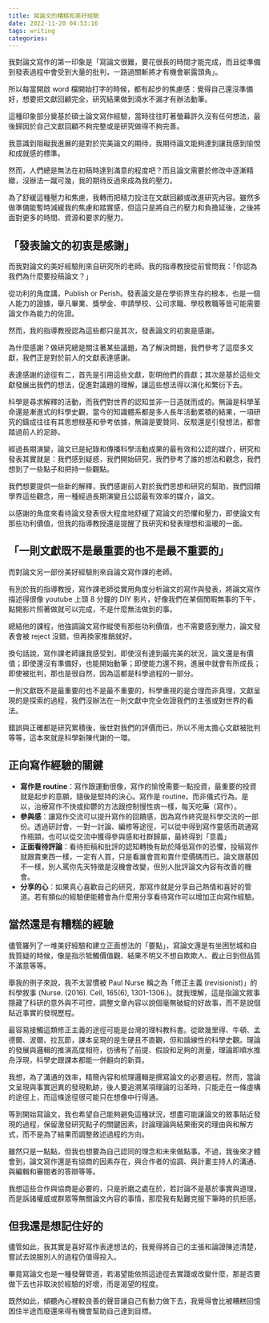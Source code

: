 ```yaml
---
title: 寫論文的糟糕和美好經驗
date: 2022-11-20 04:53:16
tags: writing
categories:
---
```


我對論文寫作的第一印象是「寫論文很難，要花很長的時間才能完成，而且從準備到發表過程中會受到大量的批判，一路過關斬將才有機會嶄露頭角」。

所以每當開啟 word 檔開始打字的時候，都有起步的焦慮感：覺得自己還沒準備好，想要把文獻回顧完全，研究結果做到滴水不漏才有辦法動筆。

這種印象部分奠基於碩士論文寫作經驗，當時往往盯著螢幕許久沒有任何想法，最後歸因於自己文獻回顧不夠完整或是研究做得不夠完善。

我意識到阻礙我進展的是對於完美論文的期待，我期待論文能夠達到讓我感到愉悅和成就感的標準。

然而，人們總是無法在初稿時達到滿意的程度吧？而且論文需要於修改中逐漸精緻，沒辦法一蹴可幾，我的期待反過來成為我的壓力。

為了舒緩這種壓力和焦慮，我轉而把精力投注在文獻回顧或改進研究內容。雖然多做準備能暫時減緩我的焦慮和踏實感，但這只是將自己的壓力和負擔延後，之後將面對更多的時間、資源和要求的壓力。

<!--more-->

## 「發表論文的初衷是感謝」
而我對論文的美好經驗則來自研究所的老師。我的指導教授從前曾問我：「你認為我們為什麼要投稿論文？」

從功利的角度講，Publish or Perish。發表論文是在學術界生存的根本，也是一個人能力的證據，舉凡畢業、獎學金、申請學校、公司求職、學校教職等皆可能需要論文作為能力的佐證。

然而，我的指導教授認為這些都只是其次，發表論文的初衷是感謝。

為什麼感謝？做研究總是關注著某些議題，為了解決問題，我們參考了這麼多文獻，我們正是對於前人的文獻表達感謝。

表達感謝的途徑有二，首先是引用這些文獻，彰明他們的貢獻；其次是基於這些文獻發展出我們的想法，促進對議題的理解，讓這些想法得以演化和繁衍下去。

科學是尋求解釋的活動，而我們對世界的認知並非一日造就而成的。無論是科學革命還是漸進式的科學史觀，當今的知識體系都是多人長年活動累積的結果，一項研究的鑄成往往有其思想根基和參考依據，無論是要贊同、反駁還是引發想法，都會踏過前人的足跡。

經過長期演變，論文已是紀錄和傳播科學活動成果的最有效和公認的媒介，研究和發表其實就是：我們感到疑惑，我們開始研究，我們參考了誰的想法和觀念，我們想到了一些點子和把持一些觀點。

我們想要提供一些新的解釋，我們感謝前人對於我們思想和研究的幫助，我們回饋學界這些觀念，用一種經過長期演變且公認最有效率的媒介，論文。

以感謝的角度來看待論文發表很大程度地舒緩了寫論文的恐懼和壓力，即使論文有那些功利價值，但我的指導教授還是提醒了我研究和發表理想和溫暖的一面。

## 「一則文獻既不是最重要的也不是最不重要的」
而對論文另一部份美好經驗則來自論文寫作課的老師。

有別於我的指導教授，寫作課老師從實用角度分析論文的寫作與發表，將論文寫作描述得很像 youtube 上頭 8 分鐘的 DIY 影片，好像我們在某個閒暇無事的下午，點開影片照著做就可以完成，不是什麼無法做到的事。

總結他的課程，他強調論文寫作縱使有那些功利價值，也不需要感到壓力，論文發表會被 reject 沒錯，但再換家推銷就好。

換句話說，寫作課老師讓我感受到，即使沒有達到最完美的狀況，論文還是有價值；即使還沒有準備好，也能開始動筆；即使能力還不夠，進展中就會有所成長；即使被批判，那也是很自然，因為這都是科學過程的一部分。

一則文獻既不是最重要的也不是最不重要的，科學重視的是合理而非真理，文獻呈現的是探索的過程，我們沒辦法在一則文獻中完全佐證我們的主張或對世界的看法。

錯誤與正確都是研究累積後，後世對我們的評價而已，所以不用太擔心文獻被批判等等，這本來就是科學新陳代謝的一環。


## 正向寫作經驗的關鍵

- **寫作是 routine**：寫作跟運動很像，寫作的愉悅需要一點投資，最重要的投資就是起步的意願，隨後是堅持的決心。寫作是 routine，而非儀式行為。是以，治療寫作不快或抑鬱的方法跟控制慢性病一樣，每天吃藥（寫作）。
- **參與感**：讓寫作交流可以提升寫作的回饋感，因為寫作終究是科學交流的一部份。透過研討會、一對一討論、編修等途徑，可以從中得到寫作靈感而疏通寫作瓶頸，也可以從交流中獲得參與感和社群歸屬，最終得到「意義」
- **正面看待評論**：看待拒稿和批評的認知轉換有助於降低寫作的恐懼，投稿寫作就跟賣東西一樣，一定有人買，只是看誰會買和賣什麼價碼而已。論文跟基因不一樣，別人罵你先天特徵是沒機會改變，但別人批評論文內容有改善的機會。
- **分享的心**：如果真心喜歡自己的研究，那寫作就是分享自己熱情和喜好的管道。若有類似的經驗便能體會為什麼用分享看待寫作可以增加正向寫作經驗。

## 當然還是有糟糕的經驗

儘管羅列了一堆美好經驗和建立正面想法的「要點」，寫論文還是有坐困愁城和自我質疑的時候，像是指示牴觸價值觀、結果不明又不想自欺欺人、截止日到但品質不滿意等等。

舉我的例子來說，我不太習慣被 Paul Nurse 稱之為「修正主義 (revisionist)」的科學敘事 (Nurse. (2016). Cell, 165(6), 1301-1306.)。就我理解，這是指論文敘事隱藏了科研的意外與不可控，調整文章內容以說個毫無破綻的好故事，而不是說個貼近事實的發現歷程。

最容易接觸這類修正主義的途徑可能是台灣的理科教科書。從歐幾里得、牛頓、孟德爾、波爾、拉瓦節，課本呈現的是生硬且不直觀，但和諧線性的科學史觀。理論的發展與邏輯的推演高度相符，彷彿有了前提、假設和足夠的測量，理論即順水推舟浮現，科學史跟課本都能一併翻向的新頁。

我想，為了溝通的效率，精簡內容和梳理邏輯是撰寫論文的必要過程。然而，當論文呈現與事實迥異的發現軌跡，後人要追溯某項理論的沿革時，只能走在一條虛構的途徑上，而這條途徑很可能只在想像中行得通。

等到開始寫論文，我也希望自己能夠避免這種狀況，想盡可能讓論文的敘事貼近發現的過程，保留激發研究點子的關鍵因素，討論理論與結果衝突的理由與和解方式，而不是為了結果而調整敘述過程的方向。

雖然只是一點點，但我也想要為自己認同的理念和未來做點事。不過，我後來才體會到，論文寫作還是有協商的因素存在，與合作者的協調、與計畫主持人的溝通、與編輯和審閱者的答辯等等。

我想這些合作與協商是必要的，只是折磨之處在於，若討論不是基於事實與道理，而是訴諸權威或群眾等無關論文內容的事情，那麼我有點難克服下筆時的抗拒感。

## 但我還是想記住好的

儘管如此，我其實是喜好寫作表達想法的，我覺得將自己的主張和論證陳述清楚，嘗試去說服別人的過程仍值得投入。

畢竟寫論文也是一種發聲管道，若渴望能依照這途徑去實踐或改變什麼，那是否要做下去也非取決於經驗的好壞，而是渴望的程度。

既然如此，傾聽內心裡較良善的聲音讓自己有動力做下去，我覺得會比被糟糕回憶困住半途而廢還來得有機會幫助自己達到目標。
